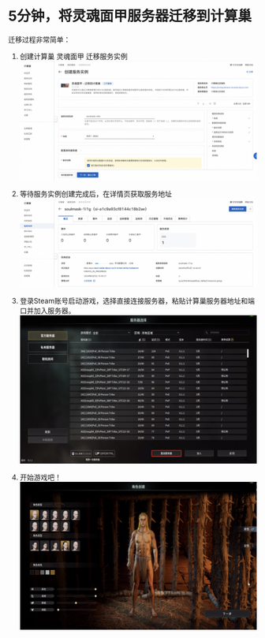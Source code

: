 # 5分钟，将灵魂面甲服务器迁移到计算巢

迁移过程非常简单：
1. 创建计算巢 灵魂面甲 迁移服务实例
    ![1.jpg](1.jpg)

2. 等待服务实例创建完成后，在详情页获取服务地址
    ![1.jpg](5.jpg)

3. 登录Steam账号启动游戏，选择直接连接服务器，粘贴计算巢服务器地址和端口并加入服务器。
    ![1.jpg](8.jpg)

4. 开始游戏吧！
    ![1.jpg](10.jpg)
